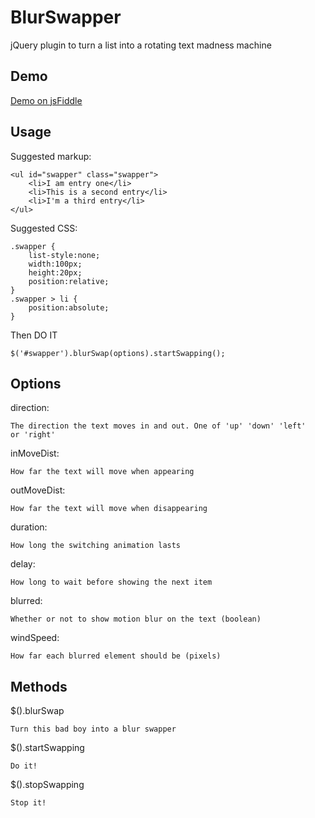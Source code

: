 BlurSwapper
===========

jQuery plugin to turn a list into a rotating text madness machine

## Demo

[Demo on jsFiddle]()

## Usage

Suggested markup:

    <ul id="swapper" class="swapper">
        <li>I am entry one</li>
        <li>This is a second entry</li>
        <li>I'm a third entry</li>
    </ul>

Suggested CSS:

    .swapper {
        list-style:none;
        width:100px;
        height:20px;
        position:relative;
    }
    .swapper > li {
        position:absolute;
    }

Then DO IT

    $('#swapper').blurSwap(options).startSwapping();

## Options

direction:

    The direction the text moves in and out. One of 'up' 'down' 'left'
    or 'right'
    
inMoveDist:

    How far the text will move when appearing

outMoveDist:

    How far the text will move when disappearing

duration:

    How long the switching animation lasts

delay:

    How long to wait before showing the next item

blurred:

    Whether or not to show motion blur on the text (boolean)

windSpeed:

    How far each blurred element should be (pixels)

## Methods

$().blurSwap

    Turn this bad boy into a blur swapper

$().startSwapping

    Do it!

$().stopSwapping

    Stop it!
